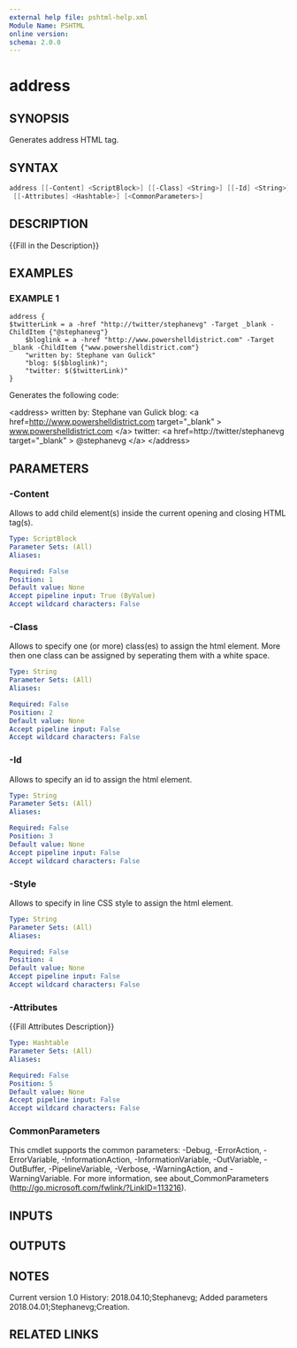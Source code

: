 ```yaml
---
external help file: pshtml-help.xml
Module Name: PSHTML
online version:
schema: 2.0.0
---
```


# address

## SYNOPSIS
Generates address HTML tag.

## SYNTAX

``` powershell
address [[-Content] <ScriptBlock>] [[-Class] <String>] [[-Id] <String>] [[-Style] <String>]
 [[-Attributes] <Hashtable>] [<CommonParameters>]
```

## DESCRIPTION
{{Fill in the Description}}

## EXAMPLES

### EXAMPLE 1

``` posh
address {
$twitterLink = a -href "http://twitter/stephanevg" -Target _blank -ChildItem {"@stephanevg"}
    $bloglink = a -href "http://www.powershelldistrict.com" -Target _blank -ChildItem {"www.powershelldistrict.com"}
    "written by: Stephane van Gulick"
    "blog: $($bloglink)";
    "twitter: $($twitterLink)"
}
```

Generates the following code:

\<address\>
    written by: Stephane van Gulick
    blog: \<a href=http://www.powershelldistrict.com target="_blank" \> www.powershelldistrict.com \</a\>
    twitter: \<a href=http://twitter/stephanevg target="_blank" \> @stephanevg \</a\>
\</address\>

## PARAMETERS

### -Content
Allows to add child element(s) inside the current opening and closing HTML tag(s).

```yaml
Type: ScriptBlock
Parameter Sets: (All)
Aliases:

Required: False
Position: 1
Default value: None
Accept pipeline input: True (ByValue)
Accept wildcard characters: False
```

### -Class
Allows to specify one (or more) class(es) to assign the html element.
More then one class can be assigned by seperating them with a white space.

```yaml
Type: String
Parameter Sets: (All)
Aliases:

Required: False
Position: 2
Default value: None
Accept pipeline input: False
Accept wildcard characters: False
```

### -Id
Allows to specify an id to assign the html element.

```yaml
Type: String
Parameter Sets: (All)
Aliases:

Required: False
Position: 3
Default value: None
Accept pipeline input: False
Accept wildcard characters: False
```

### -Style
Allows to specify in line CSS style to assign the html element.

```yaml
Type: String
Parameter Sets: (All)
Aliases:

Required: False
Position: 4
Default value: None
Accept pipeline input: False
Accept wildcard characters: False
```

### -Attributes
{{Fill Attributes Description}}

```yaml
Type: Hashtable
Parameter Sets: (All)
Aliases:

Required: False
Position: 5
Default value: None
Accept pipeline input: False
Accept wildcard characters: False
```

### CommonParameters
This cmdlet supports the common parameters: -Debug, -ErrorAction, -ErrorVariable, -InformationAction, -InformationVariable, -OutVariable, -OutBuffer, -PipelineVariable, -Verbose, -WarningAction, and -WarningVariable.
For more information, see about_CommonParameters (http://go.microsoft.com/fwlink/?LinkID=113216).

## INPUTS

## OUTPUTS

## NOTES
Current version 1.0
   History:
       2018.04.10;Stephanevg; Added parameters
       2018.04.01;Stephanevg;Creation.

## RELATED LINKS
